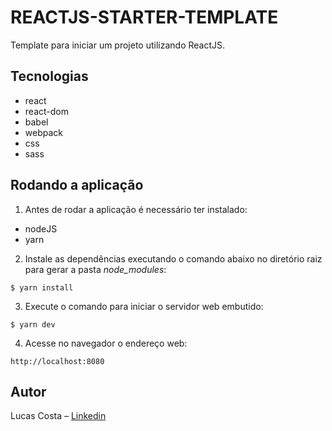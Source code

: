 # REACTJS-STARTER-TEMPLATE
Template para iniciar um projeto utilizando ReactJS.

## Tecnologias
* react
* react-dom
* babel
* webpack
* css
* sass

## Rodando a aplicação
1. Antes de rodar a aplicação é necessário ter instalado:

* nodeJS
* yarn

2. Instale as dependências executando o comando abaixo no diretório raiz para gerar a pasta *node_modules*:
```
$ yarn install
```

3. Execute o comando para iniciar o servidor web embutido:
```
$ yarn dev
```

4. Acesse no navegador o endereço web:
```
http://localhost:8080
```

## Autor
Lucas Costa – [Linkedin](https://www.linkedin.com/in/lucashcruzcosta/)